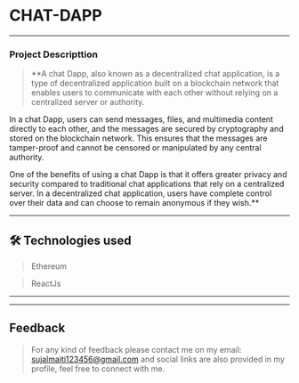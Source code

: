 # CHAT-DAPP




---

### Project Descripttion

> **A chat Dapp, also known as a decentralized chat application, is a type of decentralized application built on a blockchain network that enables users to communicate with each other without relying on a centralized server or authority.

In a chat Dapp, users can send messages, files, and multimedia content directly to each other, and the messages are secured by cryptography and stored on the blockchain network. This ensures that the messages are tamper-proof and cannot be censored or manipulated by any central authority.

One of the benefits of using a chat Dapp is that it offers greater privacy and security compared to traditional chat applications that rely on a centralized server. In a decentralized chat application, users have complete control over their data and can choose to remain anonymous if they wish.**

---

## 🛠 Technologies used

> Ethereum

> ReactJs 

---



---



## Feedback

> For any kind of feedback please contact me on my email: sujalmaiti123456@gmail.com and social links are also provided in my profile, feel free to connect with me.


